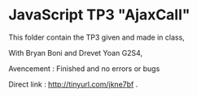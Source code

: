 # JavaScript TP3 "AjaxCall"

This folder contain the TP3 given and made in class,

With Bryan Boni and Drevet Yoan G2S4,

Avencement : Finished and no errors or bugs


Direct link : http://tinyurl.com/jkne7bf .
